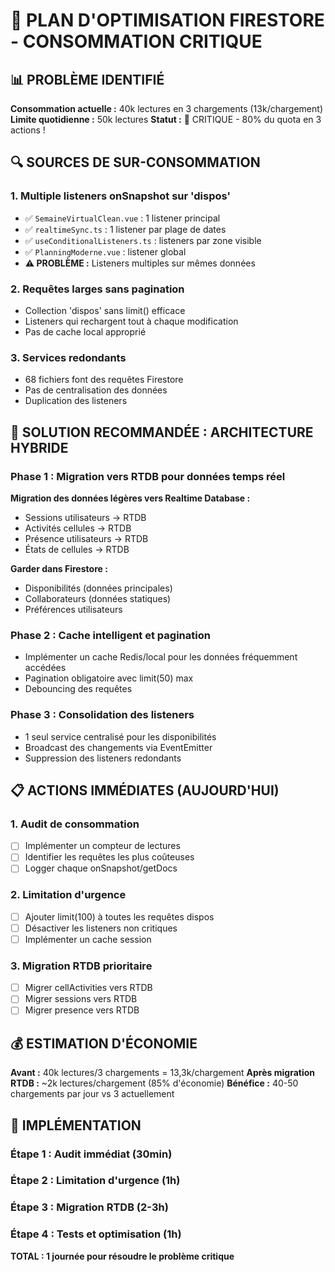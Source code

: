 # 🚨 PLAN D'OPTIMISATION FIRESTORE - CONSOMMATION CRITIQUE

## 📊 PROBLÈME IDENTIFIÉ

**Consommation actuelle :** 40k lectures en 3 chargements (13k/chargement)
**Limite quotidienne :** 50k lectures
**Statut :** 🔴 CRITIQUE - 80% du quota en 3 actions !

## 🔍 SOURCES DE SUR-CONSOMMATION

### 1. Multiple listeners onSnapshot sur 'dispos'
- ✅ `SemaineVirtualClean.vue` : 1 listener principal 
- ✅ `realtimeSync.ts` : 1 listener par plage de dates
- ✅ `useConditionalListeners.ts` : listeners par zone visible  
- ✅ `PlanningModerne.vue` : listener global
- **⚠️ PROBLÈME :** Listeners multiples sur mêmes données

### 2. Requêtes larges sans pagination
- Collection 'dispos' sans limit() efficace
- Listeners qui rechargent tout à chaque modification
- Pas de cache local approprié

### 3. Services redondants
- 68 fichiers font des requêtes Firestore
- Pas de centralisation des données
- Duplication des listeners

## 🎯 SOLUTION RECOMMANDÉE : ARCHITECTURE HYBRIDE

### Phase 1 : Migration vers RTDB pour données temps réel
**Migration des données légères vers Realtime Database :**
- Sessions utilisateurs → RTDB
- Activités cellules → RTDB  
- Présence utilisateurs → RTDB
- États de cellules → RTDB

**Garder dans Firestore :**
- Disponibilités (données principales)
- Collaborateurs (données statiques)
- Préférences utilisateurs

### Phase 2 : Cache intelligent et pagination
- Implémenter un cache Redis/local pour les données fréquemment accédées
- Pagination obligatoire avec limit(50) max
- Debouncing des requêtes

### Phase 3 : Consolidation des listeners
- 1 seul service centralisé pour les disponibilités
- Broadcast des changements via EventEmitter
- Suppression des listeners redondants

## 📋 ACTIONS IMMÉDIATES (AUJOURD'HUI)

### 1. Audit de consommation
- [ ] Implémenter un compteur de lectures
- [ ] Identifier les requêtes les plus coûteuses
- [ ] Logger chaque onSnapshot/getDocs

### 2. Limitation d'urgence
- [ ] Ajouter limit(100) à toutes les requêtes dispos
- [ ] Désactiver les listeners non critiques
- [ ] Implémenter un cache session

### 3. Migration RTDB prioritaire
- [ ] Migrer cellActivities vers RTDB
- [ ] Migrer sessions vers RTDB  
- [ ] Migrer presence vers RTDB

## 💰 ESTIMATION D'ÉCONOMIE

**Avant :** 40k lectures/3 chargements = 13,3k/chargement
**Après migration RTDB :** ~2k lectures/chargement (85% d'économie)
**Bénéfice :** 40-50 chargements par jour vs 3 actuellement

## 🚀 IMPLÉMENTATION

### Étape 1 : Audit immédiat (30min)
### Étape 2 : Limitation d'urgence (1h)  
### Étape 3 : Migration RTDB (2-3h)
### Étape 4 : Tests et optimisation (1h)

**TOTAL : 1 journée pour résoudre le problème critique**
